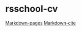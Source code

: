 # rsschool-cv

[Markdown-pages](https://viktorelmer.github.io/rsschool-cv/cv)
[Markdown-cite](https://viktorelmer.github.io/rsschool-cv/index)
